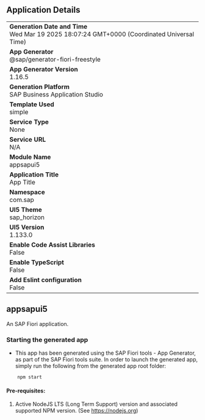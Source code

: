 ## Application Details
|               |
| ------------- |
|**Generation Date and Time**<br>Wed Mar 19 2025 18:07:24 GMT+0000 (Coordinated Universal Time)|
|**App Generator**<br>@sap/generator-fiori-freestyle|
|**App Generator Version**<br>1.16.5|
|**Generation Platform**<br>SAP Business Application Studio|
|**Template Used**<br>simple|
|**Service Type**<br>None|
|**Service URL**<br>N/A|
|**Module Name**<br>appsapui5|
|**Application Title**<br>App Title|
|**Namespace**<br>com.sap|
|**UI5 Theme**<br>sap_horizon|
|**UI5 Version**<br>1.133.0|
|**Enable Code Assist Libraries**<br>False|
|**Enable TypeScript**<br>False|
|**Add Eslint configuration**<br>False|

## appsapui5

An SAP Fiori application.

### Starting the generated app

-   This app has been generated using the SAP Fiori tools - App Generator, as part of the SAP Fiori tools suite.  In order to launch the generated app, simply run the following from the generated app root folder:

```
    npm start
```

#### Pre-requisites:

1. Active NodeJS LTS (Long Term Support) version and associated supported NPM version.  (See https://nodejs.org)


